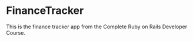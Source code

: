 # FinanceTracker

This is the finance tracker app from the Complete Ruby on Rails Developer Course.

